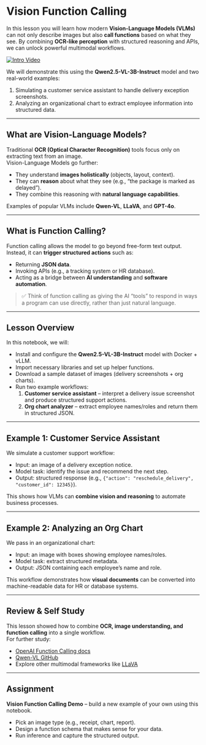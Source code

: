 # Vision Function Calling

In this lesson you will learn how modern **Vision-Language Models (VLMs)** can not only describe images but also **call functions** based on what they see. By combining **OCR-like perception** with structured reasoning and APIs, we can unlock powerful multimodal workflows.

[![Intro Video]()]()

We will demonstrate this using the **Qwen2.5-VL-3B-Instruct** model and two real-world examples:
1. Simulating a customer service assistant to handle delivery exception screenshots.  
2. Analyzing an organizational chart to extract employee information into structured data.  

---

## What are Vision-Language Models?

Traditional **OCR (Optical Character Recognition)** tools focus only on extracting text from an image.  
Vision-Language Models go further:
- They understand **images holistically** (objects, layout, context).  
- They can **reason** about what they see (e.g., “the package is marked as delayed”).  
- They combine this reasoning with **natural language capabilities**.  

Examples of popular VLMs include **Qwen-VL**, **LLaVA**, and **GPT-4o**.

---

## What is Function Calling?

Function calling allows the model to go beyond free-form text output. Instead, it can **trigger structured actions** such as:  
- Returning **JSON data**.  
- Invoking APIs (e.g., a tracking system or HR database).  
- Acting as a bridge between **AI understanding** and **software automation**.  

> ✅ Think of function calling as giving the AI “tools” to respond in ways a program can use directly, rather than just natural language.

---

## Lesson Overview

In this notebook, we will:
- Install and configure the **Qwen2.5-VL-3B-Instruct** model with Docker + vLLM.  
- Import necessary libraries and set up helper functions.  
- Download a sample dataset of images (delivery screenshots + org charts).  
- Run two example workflows:  
  1. **Customer service assistant** – interpret a delivery issue screenshot and produce structured support actions.  
  2. **Org chart analyzer** – extract employee names/roles and return them in structured JSON.  

---

## Example 1: Customer Service Assistant

We simulate a customer support workflow:
- Input: an image of a delivery exception notice.  
- Model task: identify the issue and recommend the next step.  
- Output: structured response (e.g., `{"action": "reschedule_delivery", "customer_id": 12345}`).

This shows how VLMs can **combine vision and reasoning** to automate business processes.

---

## Example 2: Analyzing an Org Chart

We pass in an organizational chart:
- Input: an image with boxes showing employee names/roles.  
- Model task: extract structured metadata.  
- Output: JSON containing each employee’s name and role.

This workflow demonstrates how **visual documents** can be converted into machine-readable data for HR or database systems.

---

## Review & Self Study

This lesson showed how to combine **OCR, image understanding, and function calling** into a single workflow.  
For further study:  
- [OpenAI Function Calling docs](https://platform.openai.com/docs/guides/function-calling)  
- [Qwen-VL GitHub](https://github.com/QwenLM/Qwen-VL)  
- Explore other multimodal frameworks like [LLaVA](https://llava-vl.github.io/)  

---

## Assignment

**Vision Function Calling Demo** – build a new example of your own using this notebook.  
- Pick an image type (e.g., receipt, chart, report).  
- Design a function schema that makes sense for your data.  
- Run inference and capture the structured output.  
